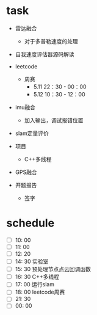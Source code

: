 # task

- 雷达融合
  - 对于多普勒速度的处理
- 自我速度评估器源码解读
- leetcode
  - 周赛
    - 5.11 22：30 - 00：00 
    - 5.12 10：30 - 12：00

- imu融合
  - 加入输出，调试报错位置
- slam定量评价
- 项目
  - C++多线程

- GPS融合
- 开题报告
  - 签字

# schedule

- [ ] 10: 00  
- [ ] 11: 00  
- [ ] 12: 20  
- [ ] 14: 30 实验室
- [ ] 15: 30 预处理节点点云回调函数
- [ ] 16: 30 C++多线程
- [ ] 17: 00 运行slam
- [ ] 18: 00 leetcode周赛
- [ ] 21: 30
- [ ] 00: 00 
